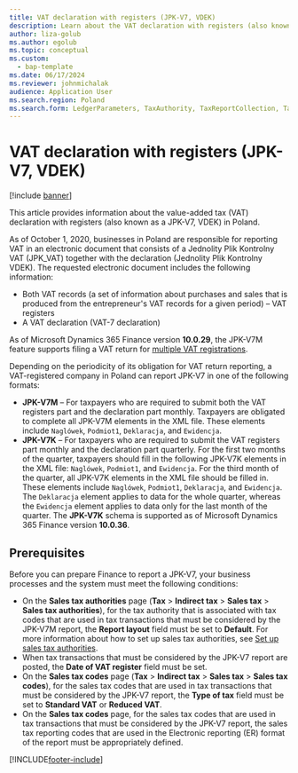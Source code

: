```yaml
---
title: VAT declaration with registers (JPK-V7, VDEK)
description: Learn about the VAT declaration with registers (also known as a JPK-V7, VDEK) in Poland, including definitions on JPK-V7 formats.
author: liza-golub
ms.author: egolub
ms.topic: conceptual
ms.custom: 
  - bap-template
ms.date: 06/17/2024
ms.reviewer: johnmichalak
audience: Application User
ms.search.region: Poland
ms.search.form: LedgerParameters, TaxAuthority, TaxReportCollection, TaxTable
---
```


# VAT declaration with registers (JPK-V7, VDEK)

[!include [banner](../../includes/banner.md)]

This article provides information about the value-added tax (VAT) declaration with registers (also known as a JPK-V7, VDEK) in Poland.

As of October 1, 2020, businesses in Poland are responsible for reporting VAT in an electronic document that consists of a Jednolity Plik Kontrolny VAT (JPK_VAT) together with the declaration (Jednolity Plik Kontrolny VDEK). The requested electronic document includes the following information:

- Both VAT records (a set of information about purchases and sales that is produced from the entrepreneur's VAT records for a given period) – VAT registers
- A VAT declaration (VAT-7 declaration)

As of Microsoft Dynamics 365 Finance version **10.0.29**, the JPK-V7M feature supports filing a VAT return for [multiple VAT registrations](../global/emea-multiple-vat-registration-numbers.md).

Depending on the periodicity of its obligation for VAT return reporting, a VAT-registered company in Poland can report JPK-V7 in one of the following formats:

- **JPK-V7M** – For taxpayers who are required to submit both the VAT registers part and the declaration part monthly. Taxpayers are obligated to complete all JPK-V7M elements in the XML file. These elements include `Naglówek`, `Podmiot1`, `Deklaracja`, and `Ewidencja`.
- **JPK-V7K** – For taxpayers who are required to submit the VAT registers part monthly and the declaration part quarterly. For the first two months of the quarter, taxpayers should fill in the following JPK-V7K elements in the XML file: `Naglówek`, `Podmiot1`, and `Ewidencja`. For the third month of the quarter, all JPK-V7K elements in the XML file should be filled in. These elements include `Naglówek`, `Podmiot1`, `Deklaracja`, and `Ewidencja`. The `Deklaracja` element applies to data for the whole quarter, whereas the `Ewidencja` element applies to data only for the last month of the quarter. The **JPK-V7K** schema is supported as of Microsoft Dynamics 365 Finance version **10.0.36**.

## Prerequisites

Before you can prepare Finance to report a JPK-V7, your business processes and the system must meet the following conditions:

- On the **Sales tax authorities** page (**Tax** \> **Indirect tax** \> **Sales tax** \> **Sales tax authorities**), for the tax authority that is associated with tax codes that are used in tax transactions that must be considered by the JPK-V7M report, the **Report layout** field must be set to **Default**. For more information about how to set up sales tax authorities, see [Set up sales tax authorities](../../general-ledger/tasks/set-up-sales-tax-authorities.md).
- When tax transactions that must be considered by the JPK-V7 report are posted, the **Date of VAT register** field must be set.
- On the **Sales tax codes** page (**Tax** \> **Indirect tax** \> **Sales tax** \> **Sales tax codes**), for the sales tax codes that are used in tax transactions that must be considered by the JPK-V7 report, the **Type of tax** field must be set to **Standard VAT** or **Reduced VAT**.
- On the **Sales tax codes** page, for the sales tax codes that are used in tax transactions that must be considered by the JPK-V7 report, the sales tax reporting codes that are used in the Electronic reporting (ER) format of the report must be appropriately defined.

[!INCLUDE[footer-include](../../../includes/footer-banner.md)]
